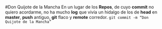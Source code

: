 #Don Quijote de la Mancha
En un lugar de los **Repos**,
de cuyo **commit** no quiero acordarme,
no ha mucho **log** que vivía
un hidalgo de los de **head** en **master**,
**push** antiguo,
**git** flaco y **remote** corredor.
`git commit -m “Don Quijote de la Mancha”`
